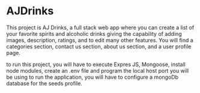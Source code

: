# AJDrinks

This project is AJ Drinks, a full stack web app where you can create a list of your favorite 
spirits and alcoholic drinks giving the capability of adding images, description, ratings, and to edit many other features.
You will find a categories section, contact us section, about us section, and a user profile page.

to run this project, you will have to execute Expres JS, Mongoose, install node modules, create an .env file and 
program the local host port you will be using to run the application, you will have to configure a mongoDb database for the seeds profile.


